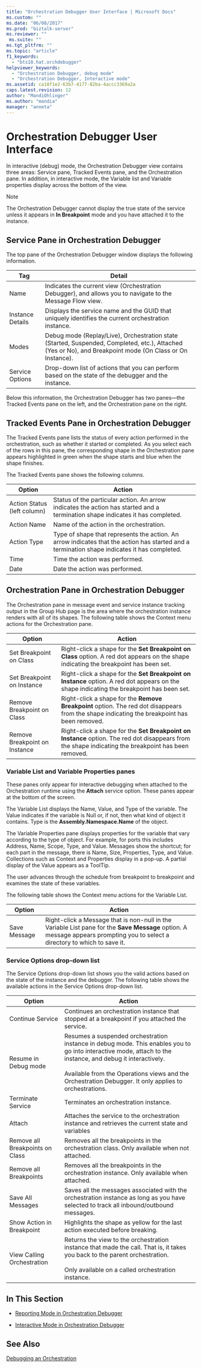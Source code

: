 ```yaml
---
title: "Orchestration Debugger User Interface | Microsoft Docs"
ms.custom: ""
ms.date: "06/08/2017"
ms.prod: "biztalk-server"
ms.reviewer: ""
 ms.suite: ""
ms.tgt_pltfrm: ""
ms.topic: "article"
f1_keywords: 
  - "bts10.hat.orchdebugger"
helpviewer_keywords: 
  - "Orchestration Debugger, debug mode"
  - "Orchestration Debugger, Interactive mode"
ms.assetid: ca18f1e2-63b7-4177-82ba-4accc3369a2a
caps.latest.revision: 12
author: "MandiOhlinger"
ms.author: "mandia"
manager: "anneta"
---
```

# Orchestration Debugger User Interface
In interactive (debug) mode, the Orchestration Debugger view contains three areas: Service pane, Tracked Events pane, and the Orchestration pane. In addition, in interactive mode, the Variable list and Variable properties display across the bottom of the view.  
  
> [!NOTE]
>  The Orchestration Debugger cannot display the true state of the service unless it appears in **In Breakpoint** mode and you have attached it to the instance.  
  
## Service Pane in Orchestration Debugger  
 The top pane of the Orchestration Debugger window displays the following information.  
  
|Tag|Detail|  
|---------|------------|  
|Name|Indicates the current view (Orchestration Debugger), and allows you to navigate to the Message Flow view.|  
|Instance Details|Displays the service name and the GUID that uniquely identifies the current orchestration instance.|  
|Modes|Debug mode (Replay/Live), Orchestration state (Started, Suspended, Completed, etc.), Attached (Yes or No), and Breakpoint mode (On Class or On Instance).|  
|Service Options|Drop-down list of actions that you can perform based on the state of the debugger and the instance.|  
  
 Below this information, the Orchestration Debugger has two panes—the Tracked Events pane on the left, and the Orchestration pane on the right.  
  
## Tracked Events Pane in Orchestration Debugger  
 The Tracked Events pane lists the status of every action performed in the orchestration, such as whether it started or completed. As you select each of the rows in this pane, the corresponding shape in the Orchestration pane appears highlighted in green when the shape starts and blue when the shape finishes.  
  
 The Tracked Events pane shows the following columns.  
  
|Option|Action|  
|------------|------------|  
|Action Status (left column)|Status of the particular action. An arrow indicates the action has started and a termination shape indicates it has completed.|  
|Action Name|Name of the action in the orchestration.|  
|Action Type|Type of shape that represents the action. An arrow indicates that the action has started and a termination shape indicates it has completed.|  
|Time|Time the action was performed.|  
|Date|Date the action was performed.|  
  
## Orchestration Pane in Orchestration Debugger  
 The Orchestration pane in message event and service instance tracking output in the Group Hub page is the area where the orchestration instance renders with all of its shapes. The following table shows the Context menu actions for the Orchestration pane.  
  
|Option|Action|  
|------------|------------|  
|Set Breakpoint on Class|Right-click a shape for the **Set Breakpoint on Class** option. A red dot appears on the shape indicating the breakpoint has been set.|  
|Set Breakpoint on Instance|Right-click a shape for the **Set Breakpoint on Instance** option. A red dot appears on the shape indicating the breakpoint has been set.|  
|Remove Breakpoint on Class|Right-click a shape for the **Remove Breakpoint** option. The red dot disappears from the shape indicating the breakpoint has been removed.|  
|Remove Breakpoint on Instance|Right-click a shape for the **Set Breakpoint on Instance** option. The red dot disappears from the shape indicating the breakpoint has been removed.|  
  
### Variable List and Variable Properties panes  
 These panes only appear for interactive debugging when attached to the Orchestration runtime using the **Attach** service option. These panes appear at the bottom of the screen.  
  
 The Variable List displays the Name, Value, and Type of the variable. The Value indicates if the variable is Null or, if not, then what kind of object it contains. Type is the **Assembly.Namespace.Name** of the object.  
  
 The Variable Properties pane displays properties for the variable that vary according to the type of object. For example, for ports this includes Address, Name, Scope, Type, and Value. Messages show the shortcut; for each part in the message, there is Name, Size, Properties, Type, and Value. Collections such as Context and Properties display in a pop-up. A partial display of the Value appears as a ToolTip.  
  
 The user advances through the schedule from breakpoint to breakpoint and examines the state of these variables.  
  
 The following table shows the Context menu actions for the Variable List.  
  
|Option|Action|  
|------------|------------|  
|Save Message|Right-click a Message that is non-null in the Variable List pane for the **Save Message** option. A message appears prompting you to select a directory to which to save it.|  
  
### Service Options drop-down list  
 The Service Options drop-down list shows you the valid actions based on the state of the instance and the debugger. The following table shows the available actions in the Service Options drop-down list.  
  
|Option|Action|  
|------------|------------|  
|Continue Service|Continues an orchestration instance that stopped at a breakpoint if you attached the service.|  
|Resume in Debug mode|Resumes a suspended orchestration instance in debug mode. This enables you to go into interactive mode, attach to the instance, and debug it interactively.<br /><br /> Available from the Operations views and the Orchestration Debugger. It only applies to orchestrations.|  
|Terminate Service|Terminates an orchestration instance.|  
|Attach|Attaches the service to the orchestration instance and retrieves the current state and variables|  
|Remove all Breakpoints on Class|Removes all the breakpoints in the orchestration class. Only available when not attached.|  
|Remove all Breakpoints|Removes all the breakpoints in the orchestration instance. Only available when attached.|  
|Save All Messages|Saves all the messages associated with the orchestration instance as long as you have selected to track all inbound/outbound messages.|  
|Show Action in Breakpoint|Highlights the shape as yellow for the last action executed before breaking.|  
|View Calling Orchestration|Returns the view to the orchestration instance that made the call. That is, it takes you back to the parent orchestration.<br /><br /> Only available on a called orchestration instance.|  
  
## In This Section  
  
-   [Reporting Mode in Orchestration Debugger](../core/reporting-mode-in-orchestration-debugger.md)  
  
-   [Interactive Mode in Orchestration Debugger](../core/interactive-mode-in-orchestration-debugger.md)  
  
## See Also  
 [Debugging an Orchestration](../core/debugging-an-orchestration.md)